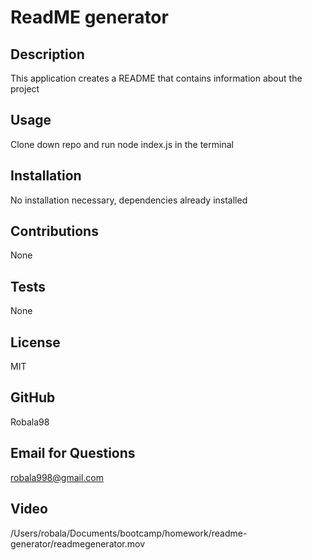 # ReadME generator

  ## Description 
  
  This application creates a README that contains information about the project
  
  ## Usage

  Clone down repo and run node index.js in the terminal

  ## Installation

  No installation necessary, dependencies already installed

  ## Contributions

  None

  ## Tests

  None

  ## License

  MIT

  ## GitHub

  Robala98

  ## Email for Questions

  robala998@gmail.com
  
  ## Video
  
  /Users/robala/Documents/bootcamp/homework/readme-generator/readmegenerator.mov
